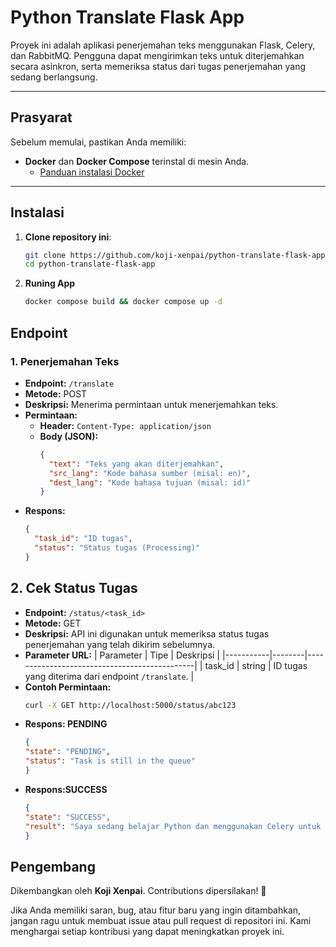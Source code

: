 # Python Translate Flask App

Proyek ini adalah aplikasi penerjemahan teks menggunakan Flask, Celery, dan RabbitMQ. Pengguna dapat mengirimkan teks untuk diterjemahkan secara asinkron, serta memeriksa status dari tugas penerjemahan yang sedang berlangsung.

---

## Prasyarat

Sebelum memulai, pastikan Anda memiliki:
- **Docker** dan **Docker Compose** terinstal di mesin Anda.
  - [Panduan instalasi Docker](https://docs.docker.com/get-docker/)

---

## Instalasi

1. **Clone repository ini**:
   ```bash
   git clone https://github.com/koji-xenpai/python-translate-flask-app.git
   cd python-translate-flask-app

2. **Runing App**
    ```bash
    docker compose build && docker compose up -d

## Endpoint

### 1. Penerjemahan Teks
* **Endpoint:** `/translate`
* **Metode:** POST
* **Deskripsi:** Menerima permintaan untuk menerjemahkan teks.
* **Permintaan:**
  * **Header:** `Content-Type: application/json`
  * **Body (JSON):**
    ```json
    {
      "text": "Teks yang akan diterjemahkan",
      "src_lang": "Kode bahasa sumber (misal: en)",
      "dest_lang": "Kode bahasa tujuan (misal: id)"
    }
    ```
* **Respons:**
  ```json
  {
    "task_id": "ID tugas",
    "status": "Status tugas (Processing)"
  }

## 2. Cek Status Tugas
* **Endpoint:** `/status/<task_id>`
* **Metode:** GET
* **Deskripsi:** API ini digunakan untuk memeriksa status tugas penerjemahan yang telah dikirim sebelumnya.
* **Parameter URL:**
  | Parameter | Tipe   | Deskripsi                                    |
  |-----------|--------|----------------------------------------------|
  | task_id   | string | ID tugas yang diterima dari endpoint `/translate`. |
* **Contoh Permintaan:**
  ```bash
  curl -X GET http://localhost:5000/status/abc123

* **Respons: PENDING**
  ```json
  {
  "state": "PENDING",
  "status": "Task is still in the queue"
  }

* **Respons:SUCCESS**
  ```json
  {
  "state": "SUCCESS",
  "result": "Saya sedang belajar Python dan menggunakan Celery untuk penerjemahan teks."
  }

## Pengembang
Dikembangkan oleh **Koji Xenpai**. Contributions dipersilakan! 🚀

Jika Anda memiliki saran, bug, atau fitur baru yang ingin ditambahkan, jangan ragu untuk membuat issue atau pull request di repositori ini. Kami menghargai setiap kontribusi yang dapat meningkatkan proyek ini.
